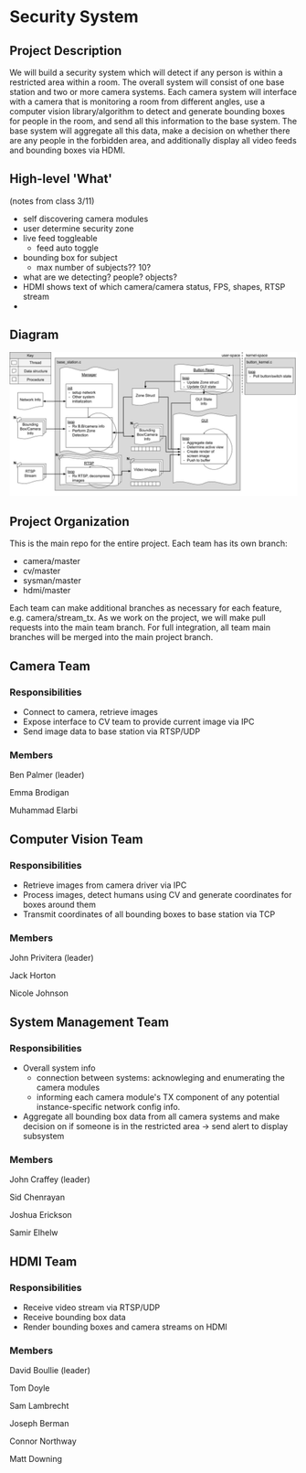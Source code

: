 # Security System

## Project Description

We will build a security system which will detect if any person is within a restricted area within a room.
The overall system will consist of one base station and two or more camera systems. Each camera system will
interface with a camera that is monitoring a room from different angles, use a computer vision library/algorithm
to detect and generate bounding boxes for people in the room, and send all this information to the base system.
The base system will aggregate all this data, make a decision on whether there are any people in the forbidden area,
and additionally display all video feeds and bounding boxes via HDMI.

## High-level 'What'
(notes from class 3/11)

- self discovering camera modules
- user determine security zone
- live feed toggleable
  - feed auto toggle
- bounding box for subject
  - max number of subjects?? 10?
- what are we detecting? people? objects?
- HDMI shows text of which camera/camera status, FPS, shapes, RTSP stream
- 

## Diagram

![Top level diagram](media/BetterDiagram.png)

## Project Organization

This is the main repo for the entire project. Each team has its own branch:
- camera/master
- cv/master
- sysman/master
- hdmi/master

Each team can make additional branches as necessary for each feature, e.g. camera/stream_tx. As we work on the project,
we will make pull requests into the main team branch. For full integration, all team main branches will be merged into
the main project branch.

## Camera Team

### Responsibilities

- Connect to camera, retrieve images
- Expose interface to CV team to provide current image via IPC
- Send image data to base station via RTSP/UDP

### Members
Ben Palmer (leader)

Emma Brodigan

Muhammad Elarbi

## Computer Vision Team

### Responsibilities

- Retrieve images from camera driver via IPC
- Process images, detect humans using CV and generate coordinates for boxes around them
- Transmit coordinates of all bounding boxes to base station via TCP

### Members
John Privitera (leader)

Jack Horton

Nicole Johnson

## System Management Team

### Responsibilities

- Overall system info
  - connection between systems: acknowleging and enumerating the camera modules
  - informing each camera module's TX component of any potential instance-specific network config info.
- Aggregate all bounding box data from all camera systems and make decision on if someone is in the restricted area -> send alert to display subsystem

### Members
John Craffey (leader)

Sid Chenrayan

Joshua Erickson

Samir Elhelw

## HDMI Team

### Responsibilities

- Receive video stream via RTSP/UDP
- Receive bounding box data
- Render bounding boxes and camera streams on HDMI

### Members
David Boullie (leader)

Tom Doyle

Sam Lambrecht

Joseph Berman

Connor Northway

Matt Downing

